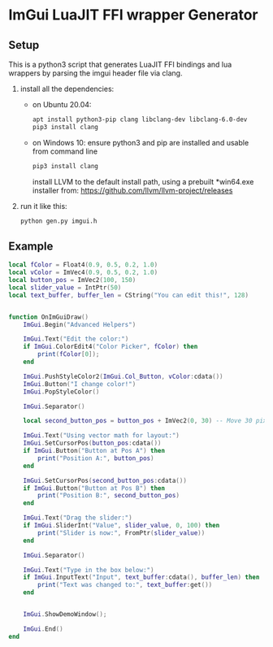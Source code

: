 # ImGui LuaJIT FFI wrapper Generator

## Setup

This is a python3 script that generates LuaJIT FFI bindings and lua wrappers by parsing the imgui header file via clang.

1. install all the dependencies:

   - on Ubuntu 20.04:
     ```bash
     apt install python3-pip clang libclang-dev libclang-6.0-dev
     pip3 install clang
     ```
   - on Windows 10:
     ensure python3 and pip are installed and usable from command line
     ```bash
     pip3 install clang
     ```
     install LLVM to the default install path, using a prebuilt \*win64.exe installer from: https://github.com/llvm/llvm-project/releases

2. run it like this:

   ```bash
   python gen.py imgui.h
   ```

## Example

```lua
local fColor = Float4(0.9, 0.5, 0.2, 1.0)
local vColor = ImVec4(0.9, 0.5, 0.2, 1.0)
local button_pos = ImVec2(100, 150)
local slider_value = IntPtr(50)
local text_buffer, buffer_len = CString("You can edit this!", 128)


function OnImGuiDraw()
    ImGui.Begin("Advanced Helpers")

    ImGui.Text("Edit the color:")
    if ImGui.ColorEdit4("Color Picker", fColor) then
        print(fColor[0]);
    end

    ImGui.PushStyleColor2(ImGui.Col_Button, vColor:cdata())
    ImGui.Button("I change color!")
    ImGui.PopStyleColor()

    ImGui.Separator()

    local second_button_pos = button_pos + ImVec2(0, 30) -- Move 30 pixels down

    ImGui.Text("Using vector math for layout:")
    ImGui.SetCursorPos(button_pos:cdata())
    if ImGui.Button("Button at Pos A") then
        print("Position A:", button_pos)
    end

    ImGui.SetCursorPos(second_button_pos:cdata())
    if ImGui.Button("Button at Pos B") then
        print("Position B:", second_button_pos)
    end

    ImGui.Text("Drag the slider:")
    if ImGui.SliderInt("Value", slider_value, 0, 100) then
        print("Slider is now:", FromPtr(slider_value))
    end

    ImGui.Separator()

    ImGui.Text("Type in the box below:")
    if ImGui.InputText("Input", text_buffer:cdata(), buffer_len) then
        print("Text was changed to:", text_buffer:get())
    end


    ImGui.ShowDemoWindow();

    ImGui.End()
end
```
